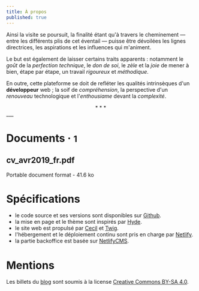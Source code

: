 ```yaml
---
title: À propos
published: true
---
```


Ainsi la visite se poursuit, la finalité étant qu'à travers le cheminement — entre les différents plis de cet éventail — puisse être dévoilées les lignes directrices, les aspirations et les influences qui m'animent.

Le but est également de laisser certains traits apparents : notamment le *goût* de la *perfection technique*, le *don de soi*, le *zèle* et la *joie* de mener à bien, étape par étape, un travail *rigoureux* et *méthodique*.

En outre, cette plateforme se doit de refléter les qualités intrinsèques d'un __développeur__ web ; la soif de *compréhension*, la perspective d'un *renouveau* technologique et l'*enthousiame* devant la *complexité*.

<div style="text-align: center">* * *</div>  
___
<div class="about">
    <h1>Documents &middot; <small>1</small></h1>
    <div class="about-cv">
      <div class="bloc-doc">
        <div class="bloc-doc-header">
          <h2 class="doc-title">cv_avr2019_fr.pdf</h2>
          <div class="doc-meta">Portable document format - 41.6 ko</div>
        </div>
        <div class="bloc-doc-tool">
          <a href="/pdf/cv_avr2019_fr.pdf" class="button button--about button--about-up button--border-thin" target="_blank"><i class="fa fa-eye"></i><i class="button__icon fa fa-eye" aria-hidden="true"></i></a>
          <a href="/pdf/cv_avr2019_fr.pdf" download="cv_avr2019_fr" class="button button--about button--border-thin"><i class="fa fa-download" aria-hidden="true"></i><i class="button__icon fa fa-download" aria-hidden="true"></i></a>
        </div>
      </div>
    </div>
</div>

# Spécifications
- le code source et ses versions sont disponibles sur [Github](https://github.com/maxperei/maxperei.info).
- la mise en page et le thème sont inspirés par [Hyde](https://github.com/Cecilapp/theme-hyde).
- le site web est propulsé par [Cecil](https://cecil.app) et [Twig](https://twig.symfony.com/).
- l'hébergement et le déploiement continu sont pris en charge par [Netlify](https://www.netlify.com).
- la partie backoffice est basée sur [NetlifyCMS](https://www.netlifycms.org).

# Mentions
Les billets du [blog](/blog) sont soumis à la license [Creative Commons BY-SA 4.0](https://creativecommons.org/licenses/by-sa/4.0/deed.fr).
